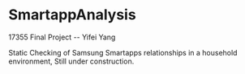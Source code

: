 # SmartappAnalysis

17355 Final Project -- Yifei Yang

Static Checking of Samsung Smartapps relationships in a household environment,
Still under construction.